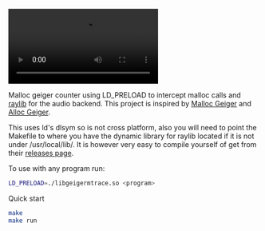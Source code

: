 ![Video demonstration of running program](https://github.com/reluekiss/geiger-mtrace/blob/main/assets/demonstration.webm)
<br>

Malloc geiger counter using LD_PRELOAD to intercept malloc calls and [raylib](https://github.com/raysan5/raylib) for the audio backend. This project is inspired by [Malloc Geiger](https://github.com/laserallan/malloc_geiger) and [Alloc Geiger](https://github.com/cuviper/alloc_geiger?tab=readme-ov-file).

This uses ld's dlsym so is not cross platform, also you will need to point the Makefile to where you have the dynamic library for raylib located if it is not under /usr/local/lib/.
It is however very easy to compile yourself of get from their [releases page](https://github.com/raysan5/raylib/releases).

To use with any program run:
```bash
LD_PRELOAD=./libgeigermtrace.so <program>
```

Quick start
```bash
make
make run
```
